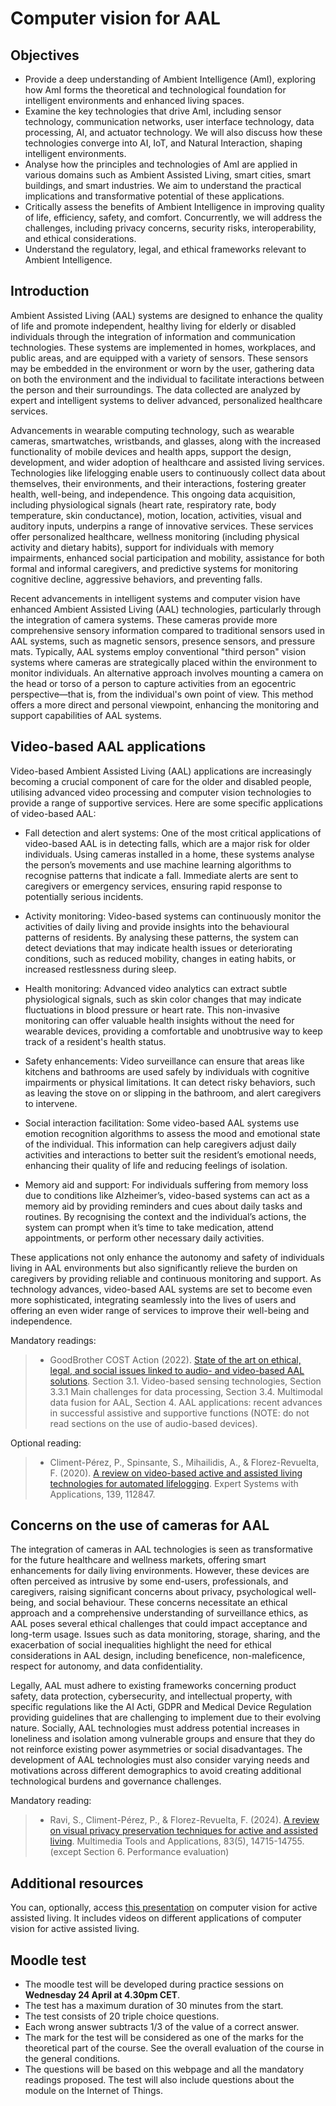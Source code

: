 # Computer vision for AAL

## Objectives

* Provide a deep understanding of Ambient Intelligence (AmI), exploring how AmI forms the theoretical and technological foundation for intelligent environments and enhanced living spaces.
* Examine the key technologies that drive AmI, including sensor technology, communication networks, user interface technology, data processing, AI, and actuator technology. We will also discuss how these technologies converge into AI, IoT, and Natural Interaction, shaping intelligent environments.
* Analyse how the principles and technologies of AmI are applied in various domains such as Ambient Assisted Living, smart cities, smart buildings, and smart industries. We aim to understand the practical implications and transformative potential of these applications.
* Critically assess the benefits of Ambient Intelligence in improving quality of life, efficiency, safety, and comfort. Concurrently, we will address the challenges, including privacy concerns, security risks, interoperability, and ethical considerations.
* Understand the regulatory, legal, and ethical frameworks relevant to Ambient Intelligence.

## Introduction

Ambient Assisted Living (AAL) systems are designed to enhance the quality of life and promote independent, healthy living for elderly or disabled individuals through the integration of information and communication technologies. These systems are implemented in homes, workplaces, and public areas, and are equipped with a variety of sensors. These sensors may be embedded in the environment or worn by the user, gathering data on both the environment and the individual to facilitate interactions between the person and their surroundings. The data collected are analyzed by expert and intelligent systems to deliver advanced, personalized healthcare services.

Advancements in wearable computing technology, such as wearable cameras, smartwatches, wristbands, and glasses, along with the increased functionality of mobile devices and health apps, support the design, development, and wider adoption of healthcare and assisted living services. Technologies like lifelogging enable users to continuously collect data about themselves, their environments, and their interactions, fostering greater health, well-being, and independence. This ongoing data acquisition, including physiological signals (heart rate, respiratory rate, body temperature, skin conductance), motion, location, activities, visual and auditory inputs, underpins a range of innovative services. These services offer personalized healthcare, wellness monitoring (including physical activity and dietary habits), support for individuals with memory impairments, enhanced social participation and mobility, assistance for both formal and informal caregivers, and predictive systems for monitoring cognitive decline, aggressive behaviors, and preventing falls.

Recent advancements in intelligent systems and computer vision have enhanced Ambient Assisted Living (AAL) technologies, particularly through the integration of camera systems. These cameras provide more comprehensive sensory information compared to traditional sensors used in AAL systems, such as magnetic sensors, presence sensors, and pressure mats. Typically, AAL systems employ conventional "third person" vision systems where cameras are strategically placed within the environment to monitor individuals. An alternative approach involves mounting a camera on the head or torso of a person to capture activities from an egocentric perspective—that is, from the individual's own point of view. This method offers a more direct and personal viewpoint, enhancing the monitoring and support capabilities of AAL systems.

## Video-based AAL applications

Video-based Ambient Assisted Living (AAL) applications are increasingly becoming a crucial component of care for the older and disabled people, utilising advanced video processing and computer vision technologies to provide a range of supportive services. Here are some specific applications of video-based AAL:

* Fall detection and alert systems: One of the most critical applications of video-based AAL is in detecting falls, which are a major risk for older individuals. Using cameras installed in a home, these systems analyse the person’s movements and use machine learning algorithms to recognise patterns that indicate a fall. Immediate alerts are sent to caregivers or emergency services, ensuring rapid response to potentially serious incidents.

* Activity monitoring: Video-based systems can continuously monitor the activities of daily living and provide insights into the behavioural patterns of residents. By analysing these patterns, the system can detect deviations that may indicate health issues or deteriorating conditions, such as reduced mobility, changes in eating habits, or increased restlessness during sleep.

* Health monitoring: Advanced video analytics can extract subtle physiological signals, such as skin color changes that may indicate fluctuations in blood pressure or heart rate. This non-invasive monitoring can offer valuable health insights without the need for wearable devices, providing a comfortable and unobtrusive way to keep track of a resident's health status.

* Safety enhancements: Video surveillance can ensure that areas like kitchens and bathrooms are used safely by individuals with cognitive impairments or physical limitations. It can detect risky behaviors, such as leaving the stove on or slipping in the bathroom, and alert caregivers to intervene.

* Social interaction facilitation: Some video-based AAL systems use emotion recognition algorithms to assess the mood and emotional state of the individual. This information can help caregivers adjust daily activities and interactions to better suit the resident’s emotional needs, enhancing their quality of life and reducing feelings of isolation.

* Memory aid and support: For individuals suffering from memory loss due to conditions like Alzheimer’s, video-based systems can act as a memory aid by providing reminders and cues about daily tasks and routines. By recognising the context and the individual’s actions, the system can prompt when it’s time to take medication, attend appointments, or perform other necessary daily activities.

These applications not only enhance the autonomy and safety of individuals living in AAL environments but also significantly relieve the burden on caregivers by providing reliable and continuous monitoring and support. As technology advances, video-based AAL systems are set to become even more sophisticated, integrating seamlessly into the lives of users and offering an even wider range of services to improve their well-being and independence.

Mandatory readings: 
> * GoodBrother COST Action (2022). [State of the art on ethical, legal, and social issues linked to audio- and video-based AAL solutions](https://doi.org/10.5281/zenodo.6390709). Section 3.1. Video-based sensing technologies, Section 3.3.1 Main challenges for data processing, Section 3.4. Multimodal data fusion for AAL, Section 4. AAL applications: recent advances in successful assistive and supportive functions (NOTE: do not read sections on the use of audio-based devices).


Optional reading:
> * Climent-Pérez, P., Spinsante, S., Mihailidis, A., & Florez-Revuelta, F. (2020). [A review on video-based active and assisted living technologies for automated lifelogging](https://doi.org/10.1016/j.eswa.2019.112847). Expert Systems with Applications, 139, 112847.

## Concerns on the use of cameras for AAL

The integration of cameras in AAL technologies is seen as transformative for the future healthcare and wellness markets, offering smart enhancements for daily living environments. However, these devices are often perceived as intrusive by some end-users, professionals, and caregivers, raising significant concerns about privacy, psychological well-being, and social behaviour. These concerns necessitate an ethical approach and a comprehensive understanding of surveillance ethics, as AAL poses several ethical challenges that could impact acceptance and long-term usage. Issues such as data monitoring, storage, sharing, and the exacerbation of social inequalities highlight the need for ethical considerations in AAL design, including beneficence, non-maleficence, respect for autonomy, and data confidentiality.

Legally, AAL must adhere to existing frameworks concerning product safety, data protection, cybersecurity, and intellectual property, with specific regulations like the AI Acti, GDPR and Medical Device Regulation providing guidelines that are challenging to implement due to their evolving nature. Socially, AAL technologies must address potential increases in loneliness and isolation among vulnerable groups and ensure that they do not reinforce existing power asymmetries or social disadvantages. The development of AAL technologies must also consider varying needs and motivations across different demographics to avoid creating additional technological burdens and governance challenges.

Mandatory reading: 
> * Ravi, S., Climent-Pérez, P., & Florez-Revuelta, F. (2024). [A review on visual privacy preservation techniques for active and assisted living](https://link.springer.com/article/10.1007/s11042-023-15775-2). Multimedia Tools and Applications, 83(5), 14715-14755. (except Section 6. Performance evaluation)

## Additional resources
You can, optionally, access [this presentation](https://unialicante-my.sharepoint.com/:b:/g/personal/francisco_florez_mscloud_ua_es/EV6lRC852G9MjgbBQhShivoBn33XyH_xREwvXbj2u2s65g?e=nztneB) on computer vision for active assisted living. It includes videos on different applications of computer vision for active assisted living.

## Moodle test

* The moodle test will be developed during practice sessions on **Wednesday 24 April at 4.30pm CET**.
* The test has a maximum duration of 30 minutes from the start.
* The test consists of 20 triple choice questions.
* Each wrong answer subtracts 1/3 of the value of a correct answer.
* The mark for the test will be considered as one of the marks for the theoretical part of the course. See the overall evaluation of the course in the general conditions.
* The questions will be based on this webpage and all the mandatory readings proposed. The test will also include questions about the module on the Internet of Things.


